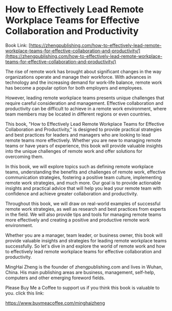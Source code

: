 # How to Effectively Lead Remote Workplace Teams for Effective Collaboration and Productivity

Book Link: [https://zhengpublishing.com/how-to-effectively-lead-remote-workplace-teams-for-effective-collaboration-and-productivity/](https://zhengpublishing.com/how-to-effectively-lead-remote-workplace-teams-for-effective-collaboration-and-productivity/)

The rise of remote work has brought about significant changes in the way organizations operate and manage their workforce. With advances in technology and the increasing demand for work-life balance, remote work has become a popular option for both employers and employees.

However, leading remote workplace teams presents unique challenges that require careful consideration and management. Effective collaboration and productivity can be difficult to achieve in a remote work environment, where team members may be located in different regions or even countries.

This book, "How to Effectively Lead Remote Workplace Teams for Effective Collaboration and Productivity," is designed to provide practical strategies and best practices for leaders and managers who are looking to lead remote teams more effectively. Whether you are new to managing remote teams or have years of experience, this book will provide valuable insights into the unique challenges of remote work and offer solutions for overcoming them.

In this book, we will explore topics such as defining remote workplace teams, understanding the benefits and challenges of remote work, effective communication strategies, fostering a positive team culture, implementing remote work strategies, and much more. Our goal is to provide actionable insights and practical advice that will help you lead your remote team with confidence and achieve greater collaboration and productivity.

Throughout this book, we will draw on real-world examples of successful remote work strategies, as well as research and best practices from experts in the field. We will also provide tips and tools for managing remote teams more effectively and creating a positive and productive remote work environment.

Whether you are a manager, team leader, or business owner, this book will provide valuable insights and strategies for leading remote workplace teams successfully. So let's dive in and explore the world of remote work and how to effectively lead remote workplace teams for effective collaboration and productivity.

MingHai Zheng is the founder of zhengpublishing.com and lives in Wuhan, China. His main publishing areas are business, management, self-help, computers and other emerging foreword fields.

Please Buy Me a Coffee to support us if you think this book is valuable to you. click this link:

https://www.buymeacoffee.com/minghaizheng
